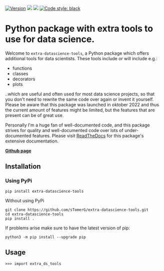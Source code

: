 [![Version](https://img.shields.io/pypi/v/extra-datascience-tools)](https://pypi.org/project/extra-datascience-tools/)
![](https://img.shields.io/github/license/sTomerG/extra-datascience-tools)
![](https://img.shields.io/pypi/pyversions/extra-datascience-tools)
[![Code style: black](https://img.shields.io/badge/code%20style-black-000000.svg)](https://github.com/psf/black)
# Python package with extra tools to use for data science.

Welcome to `extra-datascience-tools`, a Python package which offers additional tools for data scientists. These tools include or will include e.g.:
- functions
- classes
- decorators
- plots

..which are useful and often used for most data science projects, so that you don't need to rewrite the same code over again or invent it yourself. Please be aware that this package was launched in oktober 2022 and thus the current amount of features might be limited, but the features that are present can be of great use.

 Personally I'm a huge fan of well-documented code, and this package strives for quality and well-documented code over lots of under-documented features. Please visit [ReadTheDocs](https://extra-datascience-tools.readthedocs.io/en/latest/#) for this package's extensive documentation.

**[Github page](https://github.com/sTomerG/extra-datascience-tools)**

## Installation

### Using PyPi

    pip install extra-datascience-tools

Without using PyPi

    git clone https://github.com/sTomerG/extra-datascience-tools.git
    cd extra-datascience-tools
    pip install .

If problems arise make sure to have the latest version of pip:

    python3 -m pip install --upgrade pip

## Usage
    >>> import extra_ds_tools



